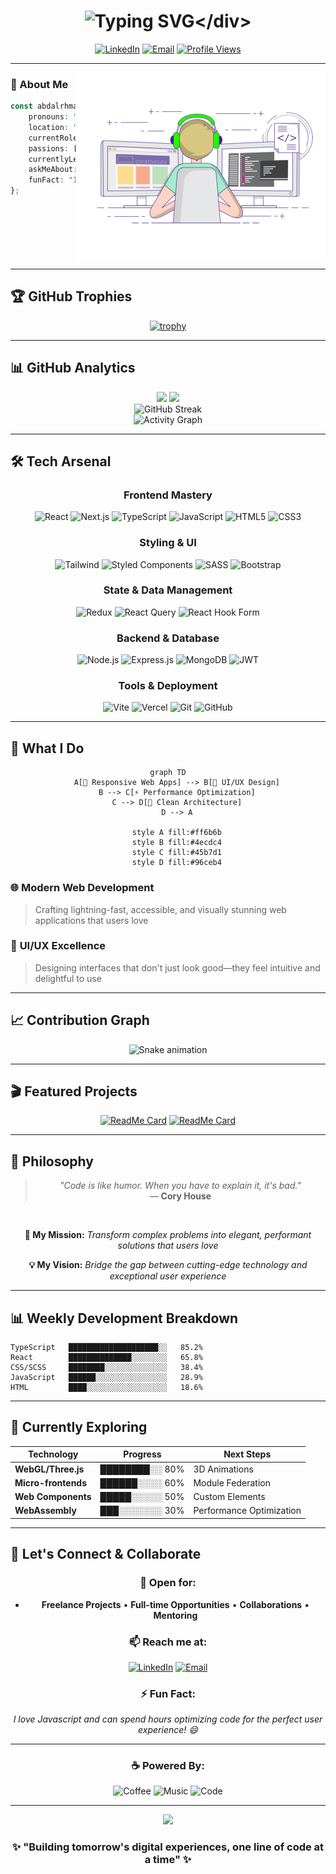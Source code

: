 # <div align="center">![Typing SVG](https://readme-typing-svg.herokuapp.com/?font=Fira+Code&size=30&duration=3000&pause=1000&color=00D9FF&center=true&vCenter=true&multiline=true&width=600&height=100&lines=Hey+there!+I'm+Abdalrhman+Amin;Frontend+Engineer;)</div>

<div align="center">
  
[![LinkedIn](https://img.shields.io/badge/LinkedIn-0077B5?style=for-the-badge&logo=linkedin&logoColor=white)](https://linkedin.com/in/engabdalrahamanmuhammad)
[![Email](https://img.shields.io/badge/Email-D14836?style=for-the-badge&logo=gmail&logoColor=white)](mailto:abdelrhmanmohamed421@gmail.com)
[![Profile Views](https://komarev.com/ghpvc/?username=Abdalrahman-Amin&color=blueviolet&style=for-the-badge)](https://github.com/Abdalrahman-Amin)

</div>

---

<img align="right" alt="Coding" width="400" src="https://raw.githubusercontent.com/devSouvik/devSouvik/master/gif3.gif">

### 🚀 About Me

```typescript
const abdalrhman = {
    pronouns: "He/Him",
    location: "Egypt 🇪🇬",
    currentRole: "Frontend Developer",
    passions: ["Frontend Development", "Backend Development", "Performance Optimization"],
    currentlyLearning: ["Advanced React Patterns", "Next.js 14+", "WebGL"],
    askMeAbout: ["React", "TypeScript", "Smart TV Development", "Frontend Architecture"],
    funFact: "I love Javascript! 😄"
};
```

<br clear="right"/>

---

## 🏆 GitHub Trophies
<div align="center">
  
[![trophy](https://github-profile-trophy.vercel.app/?username=Abdalrahman-Amin&theme=darkhub&no-frame=true&no-bg=false&margin-w=4&row=1)](https://github.com/ryo-ma/github-profile-trophy)

</div>

---

## 📊 GitHub Analytics

<div align="center">
  <img height="180em" src="https://github-readme-stats.vercel.app/api?username=Abdalrahman-Amin&show_icons=true&theme=tokyonight&include_all_commits=true&count_private=true"/>
  <img height="180em" src="https://github-readme-stats.vercel.app/api/top-langs/?username=Abdalrahman-Amin&layout=compact&langs_count=8&theme=tokyonight"/>
</div>

<div align="center">
  <img src="https://github-readme-streak-stats.herokuapp.com/?user=Abdalrahman-Amin&theme=tokyonight" alt="GitHub Streak"/>
</div>

<div align="center">
  <img src="https://github-readme-activity-graph.vercel.app/graph?username=Abdalrahman-Amin&theme=tokyo-night&hide_border=true" alt="Activity Graph"/>
</div>

---

## 🛠️ Tech Arsenal

<div align="center">

### Frontend Mastery
![React](https://img.shields.io/badge/React-20232A?style=for-the-badge&logo=react&logoColor=61DAFB)
![Next.js](https://img.shields.io/badge/Next.js-000000?style=for-the-badge&logo=next.js&logoColor=white)
![TypeScript](https://img.shields.io/badge/TypeScript-007ACC?style=for-the-badge&logo=typescript&logoColor=white)
![JavaScript](https://img.shields.io/badge/JavaScript-F7DF1E?style=for-the-badge&logo=javascript&logoColor=black)
![HTML5](https://img.shields.io/badge/HTML5-E34F26?style=for-the-badge&logo=html5&logoColor=white)
![CSS3](https://img.shields.io/badge/CSS3-1572B6?style=for-the-badge&logo=css3&logoColor=white)

### Styling & UI
![Tailwind](https://img.shields.io/badge/Tailwind_CSS-38B2AC?style=for-the-badge&logo=tailwind-css&logoColor=white)
![Styled Components](https://img.shields.io/badge/styled--components-DB7093?style=for-the-badge&logo=styled-components&logoColor=white)
![SASS](https://img.shields.io/badge/SASS-hotpink.svg?style=for-the-badge&logo=SASS&logoColor=white)
![Bootstrap](https://img.shields.io/badge/Bootstrap-563D7C?style=for-the-badge&logo=bootstrap&logoColor=white)

### State & Data Management
![Redux](https://img.shields.io/badge/Redux-593D88?style=for-the-badge&logo=redux&logoColor=white)
![React Query](https://img.shields.io/badge/React_Query-FF4154?style=for-the-badge&logo=react%20query&logoColor=white)
![React Hook Form](https://img.shields.io/badge/React%20Hook%20Form-EC5990?style=for-the-badge&logo=reacthookform&logoColor=white)

### Backend & Database
![Node.js](https://img.shields.io/badge/Node.js-43853D?style=for-the-badge&logo=node.js&logoColor=white)
![Express.js](https://img.shields.io/badge/Express.js-404D59?style=for-the-badge)
![MongoDB](https://img.shields.io/badge/MongoDB-4EA94B?style=for-the-badge&logo=mongodb&logoColor=white)
![JWT](https://img.shields.io/badge/JWT-black?style=for-the-badge&logo=JSON%20web%20tokens)

### Tools & Deployment
![Vite](https://img.shields.io/badge/Vite-646CFF?style=for-the-badge&logo=vite&logoColor=white)
![Vercel](https://img.shields.io/badge/Vercel-000000?style=for-the-badge&logo=vercel&logoColor=white)
![Git](https://img.shields.io/badge/Git-F05032?style=for-the-badge&logo=git&logoColor=white)
![GitHub](https://img.shields.io/badge/GitHub-100000?style=for-the-badge&logo=github&logoColor=white)

</div>

---

## 🎯 What I Do

<div align="center">

```mermaid
graph TD
    A[📱 Responsive Web Apps] --> B[🎨 UI/UX Design]
    B --> C[⚡ Performance Optimization]
    C --> D[🔧 Clean Architecture]
    D --> A
    
    style A fill:#ff6b6b
    style B fill:#4ecdc4
    style C fill:#45b7d1
    style D fill:#96ceb4
```

</div>


### 🌐 **Modern Web Development**
> Crafting lightning-fast, accessible, and visually stunning web applications that users love

### 🎨 **UI/UX Excellence**
> Designing interfaces that don't just look good—they feel intuitive and delightful to use

---

## 📈 Contribution Graph

<div align="center">
  
![Snake animation](https://github.com/Abdalrahman-Amin/Abdalrahman-Amin/blob/output/github-contribution-grid-snake-dark.svg)

</div>

---

## 🎬 Featured Projects

<div align="center">

[![ReadMe Card](https://github-readme-stats.vercel.app/api/pin/?username=Abdalrahman-Amin&repo=REPO_NAME&theme=tokyonight)](https://github.com/Abdalrahman-Amin/REPO_NAME)
[![ReadMe Card](https://github-readme-stats.vercel.app/api/pin/?username=Abdalrahman-Amin&repo=REPO_NAME&theme=tokyonight)](https://github.com/Abdalrahman-Amin/REPO_NAME)

</div>

---

## 💭 Philosophy

<div align="center">

> *"Code is like humor. When you have to explain it, it's bad."*  
> — **Cory House**

<br>

**🎯 My Mission:** *Transform complex problems into elegant, performant solutions that users love*

**💡 My Vision:** *Bridge the gap between cutting-edge technology and exceptional user experience*

</div>

---

## 📊 Weekly Development Breakdown

```text
TypeScript   ████████████████████░░   85.2% 
React        ██████████████░░░░░░░░   65.8% 
CSS/SCSS     ████████░░░░░░░░░░░░░░   38.4% 
JavaScript   ██████░░░░░░░░░░░░░░░░   28.9% 
HTML         ████░░░░░░░░░░░░░░░░░░   18.6% 
```

---

## 🌱 Currently Exploring

<div align="center">

| Technology | Progress | Next Steps |
|------------|----------|------------|
| **WebGL/Three.js** | ████████░░ 80% | 3D Animations |
| **Micro-frontends** | ██████░░░░ 60% | Module Federation |
| **Web Components** | █████░░░░░ 50% | Custom Elements |
| **WebAssembly** | ███░░░░░░░ 30% | Performance Optimization |

</div>

---

## 🤝 Let's Connect & Collaborate

<div align="center">

### 🚀 **Open for:**
- **Freelance Projects** • **Full-time Opportunities** • **Collaborations** • **Mentoring**

### 📫 **Reach me at:**

[![LinkedIn](https://img.shields.io/badge/LinkedIn-Let's_Connect-0077B5?style=for-the-badge&logo=linkedin&logoColor=white)](https://linkedin.com/in/engabdalrahamanmuhammad)
[![Email](https://img.shields.io/badge/Email-Drop_a_Line-D14836?style=for-the-badge&logo=gmail&logoColor=white)](mailto:abdelrhmanmohamed421@gmail.com)

### ⚡ **Fun Fact:**
*I love Javascript and can spend hours optimizing code for the perfect user experience! 😄*

</div>

---

<div align="center">


### ☕ **Powered By:**
![Coffee](https://img.shields.io/badge/Coffee-☕️-brown?style=for-the-badge)
![Music](https://img.shields.io/badge/Lo--Fi-🎵-purple?style=for-the-badge)
![Code](https://img.shields.io/badge/Clean_Code-💻-blue?style=for-the-badge)

---

<img src="https://raw.githubusercontent.com/Trilokia/Trilokia/379277808c61ef204768a61bbc5d25bc7798ccf1/bottom_header.svg" />

### ✨ **"Building tomorrow's digital experiences, one line of code at a time"** ✨

</div>
